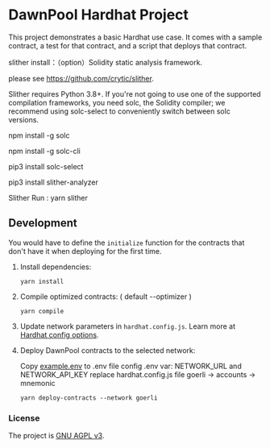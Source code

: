 # DawnPool Hardhat Project

This project demonstrates a basic Hardhat use case. It comes with a sample contract, a test for that contract, and a script that deploys that contract.

slither install：（option）Solidity static analysis framework.

please see https://github.com/crytic/slither.

Slither requires Python 3.8+. If you're not going to use one of the supported compilation frameworks, you need solc, the Solidity compiler; we recommend using solc-select to conveniently switch between solc versions.

npm install -g solc

npm install -g solc-cli

pip3 install solc-select

pip3 install slither-analyzer

Slither Run : yarn slither

## Development

You would have to define the `initialize` function for the contracts that don't have it when deploying for the first time.

1. Install dependencies:

   ```shell script
   yarn install
   ```
2. Compile optimized contracts: ( default --optimizer )

   ```shell script
   yarn compile
   ```
   
3. Update network parameters in `hardhat.config.js`. Learn more at [Hardhat config options](https://hardhat.org/config/).  

4. Deploy DawnPool contracts to the selected network:

   Copy [example.env](example.env) to .env file
   config .env var: NETWORK_URL and NETWORK_API_KEY
   replace hardhat.config.js file goerli -> accounts -> mnemonic
   
   ```shell script
   yarn deploy-contracts --network goerli
   ```
   
### License

The project is [GNU AGPL v3](./LICENSE).
